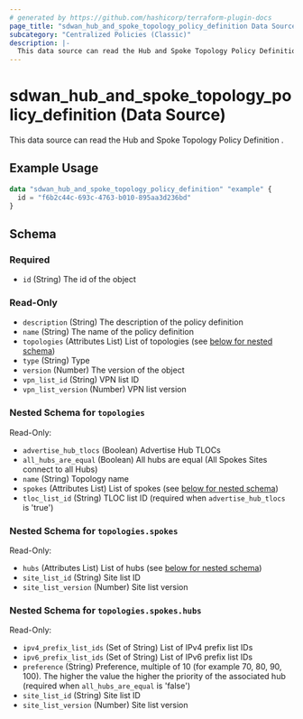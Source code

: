 ```yaml
---
# generated by https://github.com/hashicorp/terraform-plugin-docs
page_title: "sdwan_hub_and_spoke_topology_policy_definition Data Source - terraform-provider-sdwan"
subcategory: "Centralized Policies (Classic)"
description: |-
  This data source can read the Hub and Spoke Topology Policy Definition .
---
```


# sdwan_hub_and_spoke_topology_policy_definition (Data Source)

This data source can read the Hub and Spoke Topology Policy Definition .

## Example Usage

```terraform
data "sdwan_hub_and_spoke_topology_policy_definition" "example" {
  id = "f6b2c44c-693c-4763-b010-895aa3d236bd"
}
```

<!-- schema generated by tfplugindocs -->
## Schema

### Required

- `id` (String) The id of the object

### Read-Only

- `description` (String) The description of the policy definition
- `name` (String) The name of the policy definition
- `topologies` (Attributes List) List of topologies (see [below for nested schema](#nestedatt--topologies))
- `type` (String) Type
- `version` (Number) The version of the object
- `vpn_list_id` (String) VPN list ID
- `vpn_list_version` (Number) VPN list version

<a id="nestedatt--topologies"></a>
### Nested Schema for `topologies`

Read-Only:

- `advertise_hub_tlocs` (Boolean) Advertise Hub TLOCs
- `all_hubs_are_equal` (Boolean) All hubs are equal (All Spokes Sites connect to all Hubs)
- `name` (String) Topology name
- `spokes` (Attributes List) List of spokes (see [below for nested schema](#nestedatt--topologies--spokes))
- `tloc_list_id` (String) TLOC list ID (required when `advertise_hub_tlocs` is 'true')

<a id="nestedatt--topologies--spokes"></a>
### Nested Schema for `topologies.spokes`

Read-Only:

- `hubs` (Attributes List) List of hubs (see [below for nested schema](#nestedatt--topologies--spokes--hubs))
- `site_list_id` (String) Site list ID
- `site_list_version` (Number) Site list version

<a id="nestedatt--topologies--spokes--hubs"></a>
### Nested Schema for `topologies.spokes.hubs`

Read-Only:

- `ipv4_prefix_list_ids` (Set of String) List of IPv4 prefix list IDs
- `ipv6_prefix_list_ids` (Set of String) List of IPv6 prefix list IDs
- `preference` (String) Preference, multiple of 10 (for example 70, 80, 90, 100). The higher the value the higher the priority of the associated hub (required when `all_hubs_are_equal` is 'false')
- `site_list_id` (String) Site list ID
- `site_list_version` (Number) Site list version
